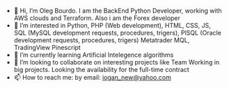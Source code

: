 - 👋 Hi, I’m Oleg Bourdo. I am the BackEnd Python Developer, working with AWS clouds and Terraform. Also i am the Forex developer
- 👀 I’m interested in Python, PHP (Web development), HTML, CSS, JS, SQL (MySQL development requests, procedures, trigers), PlSQL (Oracle development requests, procedures, trigers) Metatrader MQL, TradingView Pinescript
- 🌱 I’m currently learning Artificial Intelegence algorithms
- 💞️ I’m looking to collaborate on interesting projects like Team Working in big projects. Looking the availability for the full-time contract
- 📫 How to reach me: by email: iogan_new@yahoo.com

<!---
comsompom/comsompom is a ✨ special ✨ repository because its `README.md` (this file) appears on your GitHub profile.
You can click the Preview link to take a look at your changes.
--->
